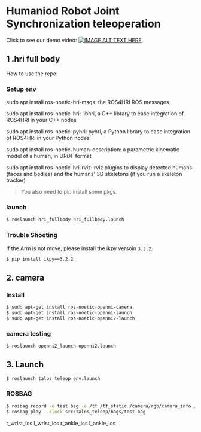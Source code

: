 # Humaniod Robot Joint Synchronization teleoperation
Click to see our demo video:
[![IMAGE ALT TEXT HERE](https://img.youtube.com/vi/Dbm4_3v5M8o/0.jpg)]([https://www.youtube.com/watch?v=YOUTUBE_VIDEO_ID_HERE](https://www.youtube.com/watch?v=Dbm4_3v5M8o&ab_channel=K.Ni))


## 1 .hri full body
How to use the repo:
### Setup env
sudo apt install ros-noetic-hri-msgs: the ROS4HRI ROS messages

sudo apt install ros-noetic-hri: libhri, a C++ library to ease integration of ROS4HRI in your C++ nodes

sudo apt install ros-noetic-pyhri: pyhri, a Python library to ease integration of ROS4HRI in your Python nodes

sudo apt install ros-noetic-human-description: a parametric kinematic model of a human, in URDF format

sudo apt install ros-noetic-hri-rviz: rviz plugins to display detected humans (faces and bodies) and the humans' 3D skeletons (if you run a skeleton tracker)

> You also need to pip install some pkgs.

### launch 

```bash
$ roslaunch hri_fullbody hri_fullbody.launch
```


### Trouble Shooting
If the Arm is not move, please install the ikpy versoin `3.2.2`.
```bash
$ pip install ikpy==3.2.2
```


## 2. camera 
### Install
```bash
$ sudo apt-get install ros-noetic-openni-camera
$ sudo apt-get install ros-noetic-openni-launch
$ sudo apt-get install ros-noetic-openni2-launch
```

### camera testing
```bash
$ roslaunch openni2_launch openni2.launch
```

## 3. Launch
```bash
$ roslaunch talos_teleop env.launch
```

### ROSBAG
```bash
$ rosbag record -o test.bag -e /tf /tf_static /camera/rgb/camera_info /camera/rgb/image_raw /camera/depth/image_rect_raw /camera/depth/camera_info 
$ rosbag play --clock src/talos_teleop/bags/test.bag
```


r_wrist_ics
l_wrist_ics
r_ankle_ics
l_ankle_ics
